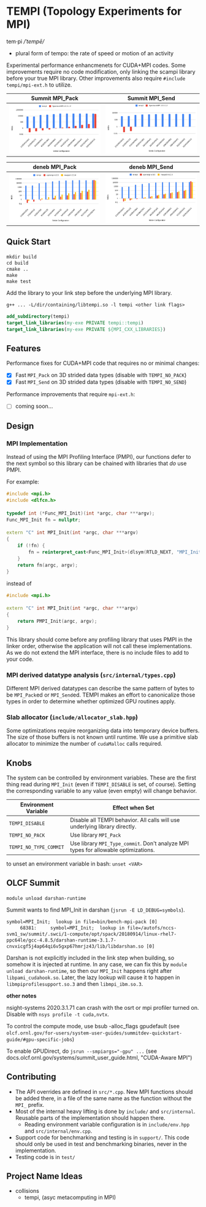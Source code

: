 # TEMPI (Topology Experiments for MPI)

tem·pi */ˈtempē/*
- plural form of tempo: the rate of speed or motion of an activity

Experimental performance enhancmenets for CUDA+MPI codes.
Some improvements require no code modification, only linking the scampi library before your true MPI library.
Other improvements also require `#include tempi/mpi-ext.h` to utilize.

|Summit MPI_Pack|Summit MPI_Send|
|-|-|
|![](static/summit-mpi-pack.png)|![](static/summit-mpi-send.png)|

|deneb MPI_Pack|deneb MPI_Send|
|-|-|
|![](static/deneb-mpi-pack.png)|![](static/deneb-mpi-send.png)|

## Quick Start

```
mkdir build
cd build
cmake ..
make
make test
```

Add the library to your link step before the underlying MPI library.

```
g++ ... -L/dir/containing/libtempi.so -l tempi <other link flags>
```

```cmake
add_subdirectory(tempi)
target_link_libraries(my-exe PRIVATE tempi::tempi)
target_link_libraries(my-exe PRIVATE ${MPI_CXX_LIBRARIES})
```

## Features

Performance fixes for CUDA+MPI code that requires no or minimal changes:
- [x] Fast `MPI_Pack` on 3D strided data types (disable with `TEMPI_NO_PACK`)
- [x] Fast `MPI_Send` on 3D strided data types (disable with `TEMPI_NO_SEND`)

Performance improvements that require `mpi-ext.h`:
- [ ] coming soon...

## Design 

### MPI Implementation

Instead of using the MPI Profiling Interface (PMPI), our functions defer to the next symbol so this library can be chained with libraries that *do* use PMPI.

For example:

```c++
#include <mpi.h>
#include <dlfcn.h>

typedef int (*Func_MPI_Init)(int *argc, char ***argv);
Func_MPI_Init fn = nullptr;

extern "C" int MPI_Init(int *argc, char ***argv)
{
    if (!fn) {
        fn = reinterpret_cast<Func_MPI_Init>(dlsym(RTLD_NEXT, "MPI_Init"));
    }
    return fn(argc, argv);
}
```

instead of 

```c++
#include <mpi.h>

extern "C" int MPI_Init(int *argc, char ***argv)
{
    return PMPI_Init(argc, argv);
}
```

This library should come before any profiling library that uses PMPI in the linker order, otherwise the application will not call these implementations.
As we do not extend the MPI interface, there is no include files to add to your code.

### MPI derived datatype analysis (`src/internal/types.cpp`)

Different MPI derived datatypes can describe the same pattern of bytes to be `MPI_Pack`ed or `MPI_Send`ed.
TEMPI makes an effort to canonicalize those types in order to determine whether optimized GPU routines apply.

### Slab allocator  (`include/allocator_slab.hpp`)

Some optimizations require reorganizing data into temporary device buffers.
The size of those buffers is not known until runtime.
We use a primitive slab allocator to minimize the number of `cudaMalloc` calls required.

## Knobs

The system can be controlled by environment variables.
These are the first thing read during `MPI_Init` (even if `TEMPI_DISABLE` is set, of course).
Setting the corresponding variable to any value (even empty) will change behavior.

|Environment Variable|Effect when Set|
|-|-|
|`TEMPI_DISABLE`|Disable all TEMPI behavior. All calls will use underlying library directly.|
|`TEMPI_NO_PACK`|Use library `MPI_Pack`|
|`TEMPI_NO_TYPE_COMMIT`|Use library `MPI_Type_commit`. Don't analyze MPI types for allowable optimizations.|

to unset an environment variable in bash: `unset <VAR>`

## OLCF Summit

`module unload darshan-runtime`

Summit wants to find MPI_Init in darshan (`jsrun -E LD_DEBUG=symbols`).

```
symbol=MPI_Init;  lookup in file=bin/bench-mpi-pack [0]
     68381:     symbol=MPI_Init;  lookup in file=/autofs/nccs-svm1_sw/summit/.swci/1-compute/opt/spack/20180914/linux-rhel7-ppc64le/gcc-4.8.5/darshan-runtime-3.1.7-cnvxicgf5j4ap64qi6v5gxp67hmrjz43/lib/libdarshan.so [0]
```

Darshan is not explicitly included in the link step when building, so somehow it is injected at runtime.
In any case, we can fix this by `module unload darshan-runtime`, so then our `MPI_Init` happens right after `libpami_cudahook.so`.
Later, the lazy lookup will cause it to happen in `libmpiprofilesupport.so.3` and then `libmpi_ibm.so.3`.

**other notes**

nsight-systems 2020.3.1.71 can crash with the osrt or mpi profiler turned on. Disable with `nsys profile -t cuda,nvtx`.

To control the compute mode, use bsub -alloc_flags gpudefault (see `olcf.ornl.gov/for-users/system-user-guides/summitdev-quickstart-guide/#gpu-specific-jobs`)

To enable GPUDirect, do `jsrun --smpiargs="-gpu" ...` (see docs.olcf.ornl.gov/systems/summit_user_guide.html, "CUDA-Aware MPI")

## Contributing

* The API overrides are defined in `src/*.cpp`. New MPI functions should be added there, in a file of the same name as the function without the `MPI_` prefix.
* Most of the internal heavy lifting is done by `include/` and `src/internal`. Reusable parts of the implementation should happen there.
  * Reading environment variable configuration is in `include/env.hpp` and `src/internal/env.cpp`.
* Support code for benchmarking and testing is in `support/`. This code should only be used in test and benchmarking binaries, never in the implementation.
* Testing code is in `test/`

## Project Name Ideas

* collisions
  * tempi, (asyc metacomputing in MPI)

